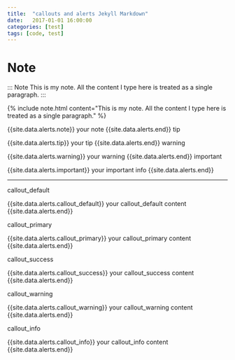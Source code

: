 ```yaml
---
title:  "callouts and alerts Jekyll Markdown"
date:   2017-01-01 16:00:00
categories: [test]
tags: [code, test]
---
```


# Note	

::: Note 
This is my note. All the content I type here is 
treated as a single paragraph.
:::

{% include note.html 
    content="This is my note. All the content I type here is 
    treated as a single paragraph." %}


{{site.data.alerts.note}} your note {{site.data.alerts.end}}
tip	

{{site.data.alerts.tip}} your tip {{site.data.alerts.end}}
warning	

{{site.data.alerts.warning}} your warning {{site.data.alerts.end}}
important	

{{site.data.alerts.important}} your important info {{site.data.alerts.end}}

<hr>

callout_default	

{{site.data.alerts.callout_default}} your callout_default content {{site.data.alerts.end}}

callout_primary	

{{site.data.alerts.callout_primary}} your callout_primary content {{site.data.alerts.end}}

callout_success	

{{site.data.alerts.callout_success}} your callout_success content {{site.data.alerts.end}}

callout_warning	

{{site.data.alerts.callout_warning}} your callout_warning content {{site.data.alerts.end}}

callout_info	

{{site.data.alerts.callout_info}} your callout_info content {{site.data.alerts.end}}



